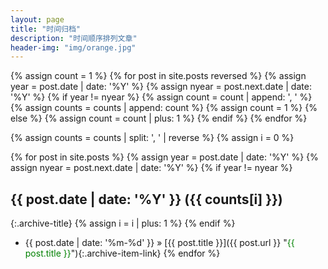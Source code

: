 ```yaml
---
layout: page
title: "时间归档"
description: "时间顺序排列文章"
header-img: "img/orange.jpg"
---
```




{% assign count = 1 %}
{% for post in site.posts reversed %}
    {% assign year = post.date | date: '%Y' %}
    {% assign nyear = post.next.date | date: '%Y' %}
    {% if year != nyear %}
        {% assign count = count | append: ', ' %}
        {% assign counts = counts | append: count %}
        {% assign count = 1 %}
    {% else %}
        {% assign count = count | plus: 1 %}
    {% endif %}
{% endfor %}

{% assign counts = counts | split: ', ' | reverse %}
{% assign i = 0 %}

{% for post in site.posts %}
    {% assign year = post.date | date: '%Y' %}
    {% assign nyear = post.next.date | date: '%Y' %}
    {% if year != nyear %}
## {{ post.date | date: '%Y' }} ({{ counts[i] }})
{:.archive-title}
        {% assign i = i | plus: 1 %}
    {% endif %}
* {{ post.date | date: '%m-%d' }} &raquo; [{{ post.title }}]({{ post.url }} "<font color="green">{{ post.title }}</font>"){:.archive-item-link}
{% endfor %}
